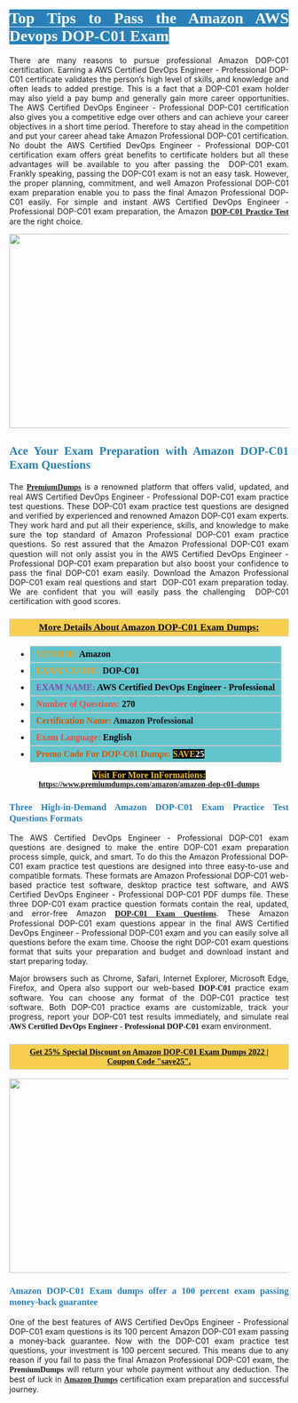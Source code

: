 <h1 style="text-align: justify;"><span style="color:#ffffff;"><span style="font-family:Georgia,serif;"><strong><span style="background-color:#2980b9;">Top Tips to Pass the Amazon AWS Devops DOP-C01 Exam</span></strong></span></span></h1>

<p style="text-align: justify;">There are many reasons to pursue professional Amazon DOP-C01 certification. Earning a AWS Certified DevOps Engineer - Professional DOP-C01 certificate validates the person’s high level of skills, and knowledge and often leads to added prestige. This is a fact that a DOP-C01 exam holder may also yield a pay bump and generally gain more career opportunities. The AWS Certified DevOps Engineer - Professional DOP-C01 certification also gives you a competitive edge over others and can achieve your career objectives in a short time period. Therefore to stay ahead in the competition and put your career ahead take Amazon Professional DOP-C01 certification. No doubt the AWS Certified DevOps Engineer - Professional DOP-C01 certification exam offers great benefits to certificate holders but all these advantages will be available to you after passing the  DOP-C01 exam. Frankly speaking, passing the DOP-C01 exam is not an easy task. However, the proper planning, commitment, and well Amazon Professional DOP-C01 exam preparation enable you to pass the final Amazon Professional DOP-C01 easily. For simple and instant AWS Certified DevOps Engineer - Professional DOP-C01 exam preparation, the Amazon <span style="font-family:Georgia,serif;"><strong><a href="https://www.premiumdumps.com/amazon/amazon-dop-c01-dumps">DOP-C01 Practice Test</a></strong></span> are the right choice.</p>

<p style="text-align: center;"><a href="https://www.premiumdumps.com/amazon/amazon-dop-c01-dumps"><img alt="" src="https://i.imgur.com/VJaqCPg.jpeg" style="width: 700px; height: 350px;" /></a></p>

<h2 style="text-align: justify;"><span style="color:#2980b9;"><span style="font-family:Georgia,serif;"><strong>Ace Your Exam Preparation with Amazon DOP-C01 Exam Questions</strong></span></span></h2>

<p style="text-align: justify;">The <a href="https://www.premiumdumps.com/"><span style="font-size:14px;"><span style="font-family:Georgia,serif;"><strong>PremiumDumps</strong></span></span></a> is a renowned platform that offers valid, updated, and real AWS Certified DevOps Engineer - Professional DOP-C01 exam practice test questions. These DOP-C01 exam practice test questions are designed and verified by experienced and renowned Amazon DOP-C01 exam experts. They work hard and put all their experience, skills, and knowledge to make sure the top standard of Amazon Professional DOP-C01 exam practice questions. So rest assured that the Amazon Professional DOP-C01 <span style="font-size:11.0pt"><span style="line-height:115%"><span calibri="" style="font-family:">exam question</span></span></span> will not only assist you in the AWS Certified DevOps Engineer - Professional DOP-C01 exam preparation but also boost your confidence to pass the final DOP-C01 exam easily. Download the Amazon Professional DOP-C01 exam real questions and start  DOP-C01 exam preparation today. We are confident that you will easily pass the challenging  DOP-C01 certification with good scores.</p>

<h3 style="background: #f7ce50; border: 1px solid rgb(204, 204, 204); padding: 5px 10px; text-align: center;"><span style="font-family:Georgia,serif;"><u><u><span style="color:#000000;"><span style="font-size:11pt"><span style="line-height:normal"><b><span style="font-size:13.0pt"><span cambria="">More Details About Amazon DOP-C01 Exam Dumps:</span></span></b></span></span></span></u></u></span></h3>

<ul>
	<li style="margin:0cm 10pt">
	<div style="background:#61c4cd; border: 1px solid rgb(204, 204, 204); padding: 5px 10px; text-align: justify;"><span style="font-family:Georgia,serif;"><span style="font-size:11pt"><span style="line-height:normal"><b><span style="font-size:12.0pt"><span new="" roman="" times=""><span style="color:#f39c12;">VENDOR:</span> <span style="color:#000000;">Amazon</span></span></span></b></span></span></span></div>
	</li>
	<li style="margin:0cm 10pt">
	<div style="background: #61c4cd; border: 1px solid rgb(204, 204, 204); padding: 5px 10px; text-align: justify;"><span style="font-family:Georgia,serif;"><span style="font-size:11pt"><span style="line-height:normal"><b><span style="font-size:12.0pt"><span new="" roman="" times=""><span style="color:#f39c12;">EXAM CCODE:</span> <span style="color:#000000;">DOP-C01</span></span></span></b></span></span></span></div>
	</li>
	<li style="margin:0cm 10pt">
	<div style="background: #61c4cd; border: 1px solid rgb(204, 204, 204); padding: 5px 10px; text-align: justify;"><span style="font-family:Georgia,serif;"><span style="font-size:11pt"><span style="line-height:normal"><b><span style="font-size:12.0pt"><span new="" roman="" times=""><span style="color:#8e44ad;">EXAM NAME:</span> <span style="color:#000000;">AWS Certified DevOps Engineer - Professional</span></span></span></b></span></span></span></div>
	</li>
	<li style="margin:0cm 10pt">
	<div style="background: #61c4cd; border: 1px solid rgb(204, 204, 204); padding: 5px 10px;"><span style="font-family:Georgia,serif;"><span style="font-size:11pt"><span style="line-height:normal"><b><span style="font-size:12.0pt"><span new="" roman="" times=""><span style="color:#e74c3c;">Number of Questions:</span><span style="color:#000000;"><span style="color:#f1c40f;"> </span>270</span></span></span></b></span></span></span></div>
	</li>
	<li style="margin:0cm 10pt">
	<div style="background: #61c4cd; border: 1px solid rgb(204, 204, 204); padding: 5px 10px; text-align: justify;"><span style="font-family:Georgia,serif;"><span style="font-size:11pt"><span style="line-height:normal"><b><span style="font-size:12.0pt"><span new="" roman="" times=""><span style="color:#d35400;">Certification Name:</span> Amazon Professional</span></span></b></span></span></span></div>
	</li>
	<li style="margin:0cm 10pt">
	<div style="background: #61c4cd; border: 1px solid rgb(204, 204, 204); padding: 5px 10px; text-align: justify;"><span style="font-family:Georgia,serif;"><span style="font-size:11pt"><span style="line-height:normal"><b><span style="font-size:12.0pt"><span new="" roman="" times=""><span style="color:#e74c3c;">Exam Language:</span> <span style="color:#000000;">English</span></span></span></b></span></span></span></div>
	</li>
	<li style="margin:0cm 10pt">
	<div style="background: #61c4cd; border: 1px solid rgb(204, 204, 204); padding: 5px 10px;"><span style="font-family:Georgia,serif;"><span style="font-size:11pt"><span style="line-height:normal"><b><span style="font-size:12.0pt"><span new="" roman="" times=""><span style="color:#d35400;">Promo Code For DOP-C01 Dumps:</span><span style="color:#f1c40f;"> <span style="background-color:#000000;">SAVE</span></span><span style="color:#ffffff;"><span style="background-color:#000000;">25</span></span></span></span></b></span></span></span></div>
	</li>
</ul>

<p style="text-align: center;"><span style="font-family:Georgia,serif;"><strong><span style="font-size:16px;"><span style="color:#f1c40f;"><span style="background-color:#000000;">Visit For More InFormations:</span></span></span> <a href="https://www.premiumdumps.com/amazon/amazon-dop-c01-dumps">https://www.premiumdumps.com/amazon/amazon-dop-c01-dumps</a></strong></span></p>

<h3 style="text-align: justify;"><span style="color:#2980b9;"><span style="font-family:Georgia,serif;"><strong><strong><strong>Three High-in-Demand Amazon DOP-C01 Exam Practice Test Questions Formats</strong></strong></strong></span></span></h3>

<p style="text-align: justify;">The AWS Certified DevOps Engineer - Professional DOP-C01 exam questions are designed to make the entire DOP-C01 exam preparation process simple, quick, and smart. To do this the Amazon Professional DOP-C01 exam practice test questions are designed into three easy-to-use and compatible formats. These formats are Amazon Professional DOP-C01 web-based practice test software, desktop practice test software, and AWS Certified DevOps Engineer - Professional DOP-C01 PDF dumps file. These three DOP-C01 exam practice question formats contain the real, updated, and error-free Amazon <span style="font-family:Georgia,serif;"><strong><a href="https://www.premiumdumps.com/amazon/amazon-dop-c01-dumps">DOP-C01 Exam Questions</a></strong></span>. These Amazon Professional DOP-C01 exam questions appear in the final AWS Certified DevOps Engineer - Professional DOP-C01 exam and you can easily solve all questions before the exam time. Choose the right DOP-C01 exam questions format that suits your preparation and budget and download instant and start preparing today.</p>

<p style="text-align: justify;">Major browsers such as Chrome, Safari, Internet Explorer, Microsoft Edge, Firefox, and Opera also support our web-based <span style="font-family:Georgia,serif;"><strong> DOP-C01</strong></span> practice exam software. You can choose any format of the DOP-C01 practice test software. Both DOP-C01 practice exams are customizable, track your progress, report your DOP-C01 test results immediately, and simulate real <span style="font-family:Georgia,serif;"><strong>AWS Certified DevOps Engineer - Professional DOP-C01</strong></span> exam environment.</p>

<h3 style="background: rgb(247, 206, 80); border: 1px solid rgb(204, 204, 204); padding: 5px 10px; text-align: center;"><span style="font-family:Georgia,serif;"><u><span style="color:#000000;"><span style="font-size:11pt;"><span style="line-height:normal;"><b><span cambria="">Get 25% Special Discount on Amazon DOP-C01 Exam Dumps 2022 | Coupon Code "save25".</span></b></span></span></span></u></span></h3>

<p style="text-align: center;"><strong><a href="https://www.premiumdumps.com/amazon/amazon-dop-c01-dumps"><img alt="" src="https://i.imgur.com/F18GQwv.jpeg" style="width: 700px; height: 350px;" /></a></strong></p>

<h3 style="text-align: justify;"><span style="color:#2980b9;"><span style="font-family:Georgia,serif;"><strong><strong><strong>Amazon DOP-C01 Exam dumps offer a 100 percent exam passing money-back guarantee</strong></strong></strong></span></span></h3>

<p style="text-align: justify;">One of the best features of AWS Certified DevOps Engineer - Professional DOP-C01 exam questions is its 100 percent Amazon DOP-C01 exam passing a money-back guarantee. Now with the DOP-C01 exam practice test questions, your investment is 100 percent secured. This means due to any reason if you fail to pass the final Amazon Professional DOP-C01 exam, the <span style="font-size:14px;"><span style="font-family:Georgia,serif;"><strong>PremiumDumps</strong></span></span> will return your whole payment without any deduction. The best of luck in <a href="https://www.premiumdumps.com/amazon-exam-dumps"><span style="font-family:Georgia,serif;"><strong>Amazon Dumps</strong></span></a> certification exam preparation and successful journey.</p>
